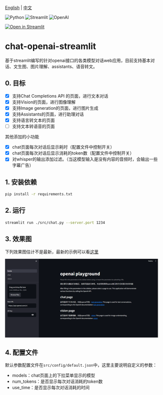 [English](./README_EN.md) | [中文](./README.md)

![Python](https://img.shields.io/badge/Python-FFD43B?style=for-the-badge&logo=python&logoColor=blue)
![Streamlit](https://img.shields.io/badge/Streamlit-FF4B4B?style=for-the-badge&logo=Streamlit&logoColor=white)
![OpenAI](https://camo.githubusercontent.com/ea872adb9aba9cf6b4e976262f6d4b83b97972d0d5a7abccfde68eb2ae55325f/68747470733a2f2f696d672e736869656c64732e696f2f7374617469632f76313f7374796c653d666f722d7468652d6261646765266d6573736167653d4f70656e414926636f6c6f723d343132393931266c6f676f3d4f70656e4149266c6f676f436f6c6f723d464646464646266c6162656c3d)

[![Open in Streamlit](https://static.streamlit.io/badges/streamlit_badge_black_white.svg)](https://chat-openai-app.streamlit.app/)

# chat-openai-streamlit

基于streamlit编写的针对openai接口的各类模型对话web应用，目前支持基本对话、文生图、图片理解、assistants、语音转文。

## 0. 目标

- [x] 支持Chat Completions API 的页面，进行文本对话
- [x] 支持Vision的页面，进行图像理解
- [x] 支持Image generation的页面，进行图片生成
- [x] 支持Assistants的页面，进行助理对话
- [x] 支持语言转文本的页面
- [ ] 支持文本转语音的页面 

其他添加的小功能

- [x] chat页面每次对话后显示耗时（配置文件中控制开关）
- [x] chat页面每次对话后显示消耗的token数（配置文件中控制开关）
- [x] 对whisper的输出添加过滤。（当这模型输入是没有内容的音频时，会输出一些字幕广告）

## 1. 安装依赖

```bash
pip install -r requirements.txt
```

## 2. 运行

```bash
streamlit run ./src/chat.py --server.port 1234
```

## 3. 效果图
下列效果图估计不是最新，最新的示例可以看[这里](https://chat-openai-app.streamlit.app/)

![1](./file/1.gif)


## 4. 配置文件

默认参数配置文件在`src/config/default.json`中，这里主要说明自定义的参数：
* models：chat页面上的下拉菜单显示的模型
* num_tokens：是否显示每次对话消耗的token数
* use_time：是否显示每次对话消耗的时间
